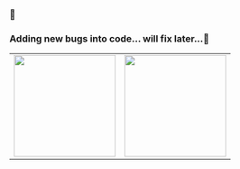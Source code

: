 ### 👋

### Adding new bugs into code... will fix later...🐛

<p>
<a href="https://github.com/Hammond95">
  <table>
    <tr>
      <td>
  <img height="180em" src="https://github-readme-stats.vercel.app/api?username=Hammond95&show_icons=true&theme=radical" />
      </td>
      <td>
  <img height="180em" src="https://github-readme-stats-eight-theta.vercel.app/api/top-langs/?username=Hammond95&theme=radical&layout=compact&hide=HTML,CSS&langs_count=10" />
      </td>
    </tr>
  </table>
</a>
</p>


<!--
**Hammond95/Hammond95** is a ✨ _special_ ✨ repository because its `README.md` (this file) appears on your GitHub profile.

Here are some ideas to get you started:

- 🔭 I’m currently working on ...
- 🌱 I’m currently learning ...
- 👯 I’m looking to collaborate on ...
- 🤔 I’m looking for help with ...
- 💬 Ask me about ...
- 📫 How to reach me: ...
- 😄 Pronouns: ...
- ⚡ Fun fact: ...
-->
